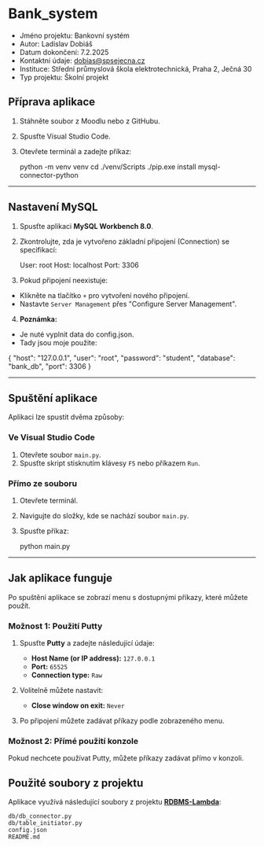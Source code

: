 # Bank_system
- Jméno projektu: Bankovní systém
- Autor: Ladislav Dobiáš
- Datum dokončení: 7.2.2025
- Kontaktní údaje: dobias@spsejecna.cz
- Instituce: Střední průmyslová škola elektrotechnická, Praha 2, Ječná 30
- Typ projektu: Školní projekt

## Příprava aplikace

1. Stáhněte soubor z Moodlu nebo z GitHubu.
2. Spusťte Visual Studio Code.
3. Otevřete terminál a zadejte příkaz:

    python -m venv venv
    cd ./venv/Scripts
    ./pip.exe install mysql-connector-python

---
        
## Nastavení MySQL
        
1. Spusťte aplikaci **MySQL Workbench 8.0**.
2. Zkontrolujte, zda je vytvořeno základní připojení (Connection) se specifikací:

    User: root
    Host: localhost 
    Port: 3306

3. Pokud připojení neexistuje:
- Klikněte na tlačítko `+` pro vytvoření nového připojení.
- Nastavte `Server Management` přes "Configure Server Management".
4. **Poznámka:** 
- Je nuté vyplnit data do config.json.
- Tady jsou moje použite:

{
    "host": "127.0.0.1",
    "user": "root",
    "password": "student",
    "database": "bank_db",
    "port": 3306
}
      
---

## Spuštění aplikace
        
Aplikaci lze spustit dvěma způsoby:
        
### Ve Visual Studio Code
1. Otevřete soubor `main.py`.
2. Spusťte skript stisknutím klávesy `F5` nebo příkazem `Run`.
        
### Přímo ze souboru
1. Otevřete terminál.
2. Navigujte do složky, kde se nachází soubor `main.py`.
3. Spusťte příkaz:

    python main.py

---

## Jak aplikace funguje

Po spuštění aplikace se zobrazí menu s dostupnými příkazy, které můžete použít.

### Možnost 1: Použití Putty

1. Spusťte **Putty** a zadejte následující údaje:
   - **Host Name (or IP address):** `127.0.0.1`
   - **Port:** `65525`
   - **Connection type:** `Raw`

2. Volitelně můžete nastavit:
   - **Close window on exit:** `Never`

3. Po připojení můžete zadávat příkazy podle zobrazeného menu.

### Možnost 2: Přímé použití konzole

Pokud nechcete používat Putty, můžete příkazy zadávat přímo v konzoli.

## Použité soubory z projektu

Aplikace využívá následující soubory z projektu **[RDBMS-Lambda](https://github.com/Ladizslav/RDBMS-Lambda)**:
    
    db/db_connector.py 
    db/table_initiator.py 
    config.json 
    README.md

